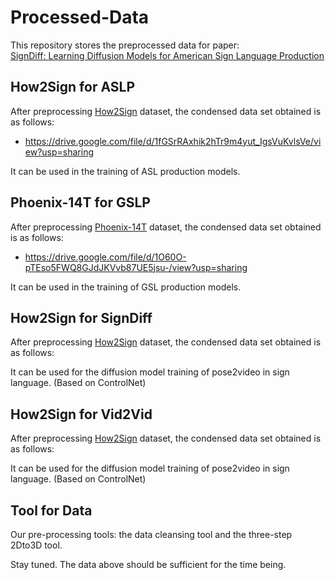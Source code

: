 # Processed-Data

This repository stores the preprocessed data for paper: 
<br>[SignDiff: Learning Diffusion Models for American Sign Language Production](https://arxiv.org/abs/2308.16082)

## How2Sign for ASLP

After preprocessing [How2Sign](https://how2sign.github.io/) dataset, the condensed data set obtained is as follows:

- https://drive.google.com/file/d/1fGSrRAxhik2hTr9m4yut_IgsVuKvlsVe/view?usp=sharing

It can be used in the training of ASL production models.

## Phoenix-14T for GSLP

After preprocessing [Phoenix-14T](https://www-i6.informatik.rwth-aachen.de/~koller/RWTH-PHOENIX-2014-T/) dataset, the condensed data set obtained is as follows:

- https://drive.google.com/file/d/1O60O-pTEso5FWQ8GJdJKVvb87UE5jsu-/view?usp=sharing

It can be used in the training of GSL production models.

## How2Sign for SignDiff

After preprocessing [How2Sign](https://how2sign.github.io/) dataset, the condensed data set obtained is as follows:

It can be used for the diffusion model training of pose2video in sign language. (Based on ControlNet)

## How2Sign for Vid2Vid

After preprocessing [How2Sign](https://how2sign.github.io/) dataset, the condensed data set obtained is as follows:

It can be used for the diffusion model training of pose2video in sign language. (Based on ControlNet)

## Tool for Data

Our pre-processing tools: the data cleansing tool and the three-step 2Dto3D tool.

Stay tuned. The data above should be sufficient for the time being.
